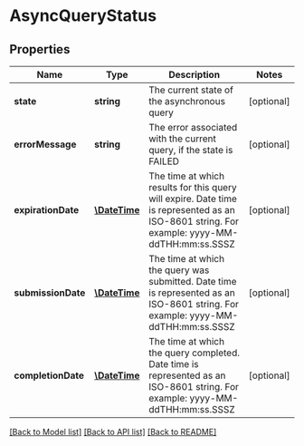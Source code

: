 # AsyncQueryStatus

## Properties
Name | Type | Description | Notes
------------ | ------------- | ------------- | -------------
**state** | **string** | The current state of the asynchronous query | [optional] 
**errorMessage** | **string** | The error associated with the current query, if the state is FAILED | [optional] 
**expirationDate** | [**\DateTime**](\DateTime.md) | The time at which results for this query will expire. Date time is represented as an ISO-8601 string. For example: yyyy-MM-ddTHH:mm:ss.SSSZ | [optional] 
**submissionDate** | [**\DateTime**](\DateTime.md) | The time at which the query was submitted. Date time is represented as an ISO-8601 string. For example: yyyy-MM-ddTHH:mm:ss.SSSZ | [optional] 
**completionDate** | [**\DateTime**](\DateTime.md) | The time at which the query completed. Date time is represented as an ISO-8601 string. For example: yyyy-MM-ddTHH:mm:ss.SSSZ | [optional] 

[[Back to Model list]](../README.md#documentation-for-models) [[Back to API list]](../README.md#documentation-for-api-endpoints) [[Back to README]](../README.md)


